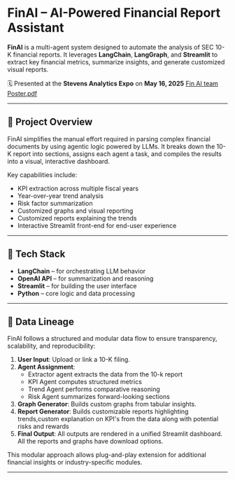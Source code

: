 # FinAI – AI-Powered Financial Report Assistant

**FinAI** is a multi-agent system designed to automate the analysis of SEC 10-K financial reports. It leverages **LangChain**, **LangGraph**, and **Streamlit** to extract key financial metrics, summarize insights, and generate customized visual reports.

🗓️ Presented at the **Stevens Analytics Expo** on **May 16, 2025**
[Fin AI team Poster.pdf](https://github.com/user-attachments/files/20896178/Fin.AI.team.Poster.pdf)

---

## 📌 Project Overview

FinAI simplifies the manual effort required in parsing complex financial documents by using agentic logic powered by LLMs. It breaks down the 10-K report into sections, assigns each agent a task, and compiles the results into a visual, interactive dashboard.

Key capabilities include:

- KPI extraction across multiple fiscal years
- Year-over-year trend analysis
- Risk factor summarization
- Customized graphs and visual reporting
- Customized reports explaining the trends
- Interactive Streamlit front-end for end-user experience

---

## 🧠 Tech Stack

- **LangChain** – for orchestrating LLM behavior
- **OpenAI API** – for summarization and reasoning
- **Streamlit** – for building the user interface
- **Python** – core logic and data processing

---

## 🧬 Data Lineage

FinAI follows a structured and modular data flow to ensure transparency, scalability, and reproducibility:

1. **User Input**: Upload or link a 10-K filing.
2. **Agent Assignment**:
   - Extractor agent extracts the data from the 10-k report
   - KPI Agent computes structured metrics
   - Trend Agent performs comparative reasoning
   - Risk Agent summarizes forward-looking sections
4. **Graph Generator**: Builds custom graphs from tabular insights.
5. **Report Generator**: Builds customizable reports highlighting trends,custom explanation on KPI's from the data along with potential risks and rewards
6. **Final Output**: All outputs are rendered in a unified Streamlit dashboard. All the reports and graphs have download options.

This modular approach allows plug-and-play extension for additional financial insights or industry-specific modules.


---




